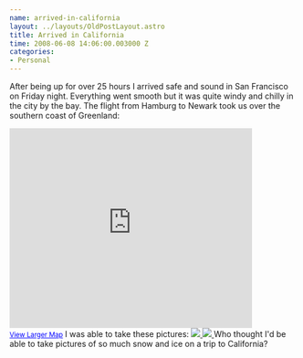 ```yaml
--- 
name: arrived-in-california
layout: ../layouts/OldPostLayout.astro
title: Arrived in California
time: 2008-06-08 14:06:00.003000 Z
categories: 
- Personal
---
```

After being up for over 25 hours I arrived safe and sound in San Francisco on Friday night. Everything went smooth but it was quite windy and chilly in the city by the bay.
The flight from Hamburg to Newark took us over the southern coast of Greenland:
<iframe width="425" height="350" frameborder="0" scrolling="no" marginheight="0" marginwidth="0" src="http://maps.google.com/maps?f=q&amp;hl=en&amp;geocode=&amp;q=greenland&amp;ie=UTF8&amp;t=h&amp;s=AARTsJq1DIez3P8sFJ0aHsrlESuujPkUng&amp;ll=60.478879,-44.34082&amp;spn=1.894891,4.669189&amp;z=7&amp;output=embed"></iframe><br /><small><a href="http://maps.google.com/maps?f=q&amp;hl=en&amp;geocode=&amp;q=greenland&amp;ie=UTF8&amp;t=h&amp;ll=60.478879,-44.34082&amp;spn=1.894891,4.669189&amp;z=7&amp;source=embed" style="color:#0000FF;text-align:left">View Larger Map</a></small>
I was able to take these pictures:
<a title="100_5640" href="http://www.flickr.com/photos/26767281@N06/2560472853/">
  <img src="http://static.flickr.com/3077/2560472853_47c349b2e0_d.jpg" border="0"/>
</a>
<a title="100_5641" href="http://www.flickr.com/photos/26767281@N06/2561294936/">
  <img src="http://static.flickr.com/3162/2561294936_29a3c6b9f8_d.jpg" border="0"/>
</a>
Who thought I'd be able to take pictures of so much snow and ice on a trip to California?
